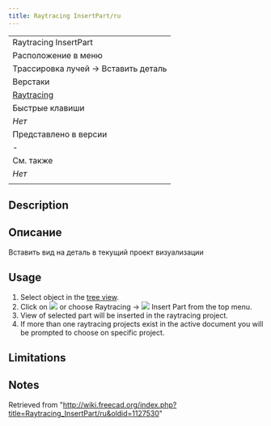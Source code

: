 ```yaml
---
title: Raytracing InsertPart/ru
---
```

|  |
| --- |
| Raytracing InsertPart |
| Расположение в меню |
| Трассировка лучей → Вставить деталь |
| Верстаки |
| [Raytracing](/Raytracing_Workbench/ru "Raytracing Workbench/ru") |
| Быстрые клавиши |
| *Нет* |
| Представлено в версии |
| - |
| См. также |
| *Нет* |
|  |

## Description

## Описание

Вставить вид на деталь в текущий проект визуализации

## Usage

1. Select object in the [tree view](/Tree_view "Tree view").
2. Click on ![](/images/Raytracing_InsertPart.svg) or choose Raytracing → ![](/images/Raytracing_InsertPart.svg) Insert Part from the top menu.
3. View of selected part will be inserted in the raytracing project.
4. If more than one raytracing projects exist in the active document you will be prompted to choose on specific project.

## Limitations

## Notes

Retrieved from "<http://wiki.freecad.org/index.php?title=Raytracing_InsertPart/ru&oldid=1127530>"